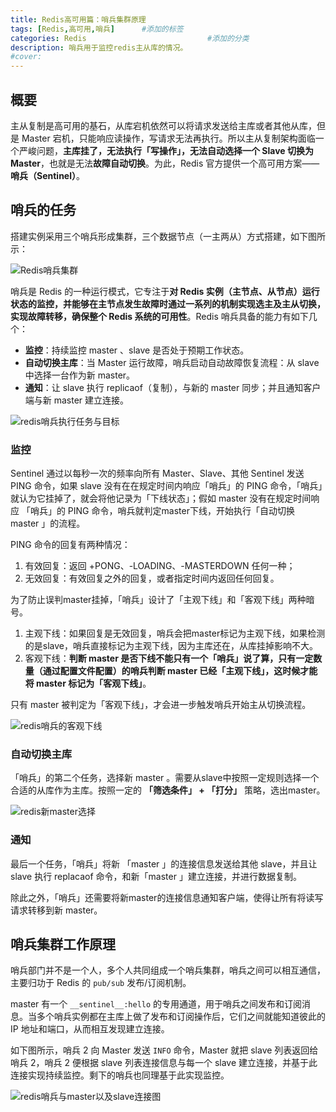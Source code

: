 ```yaml
---
title: Redis高可用篇：哨兵集群原理
tags: [Redis,高可用,哨兵]      #添加的标签
categories: Redis                           #添加的分类
description: 哨兵用于监控redis主从库的情况。
#cover: 
---
```




## 概要

主从复制是高可用的基石，从库宕机依然可以将请求发送给主库或者其他从库，但是 Master 宕机，只能响应读操作，写请求无法再执行。所以主从复制架构面临一个严峻问题，**主库挂了，无法执行「写操作」，无法自动选择一个 Slave 切换为 Master**，也就是无法**故障自动切换**。为此，Redis 官方提供一个高可用方案——**哨兵（Sentinel）**。



## 哨兵的任务

搭建实例采用三个哨兵形成集群，三个数据节点（一主两从）方式搭建，如下图所示：

![Redis哨兵集群](https://gitee.com/hu-zhihong/picbed/raw/master/Redis%E5%93%A8%E5%85%B5%E9%9B%86%E7%BE%A4.png)

哨兵是 Redis 的一种运行模式，它专注于**对 Redis 实例（主节点、从节点）运行状态的监控，并能够在主节点发生故障时通过一系列的机制实现选主及主从切换，实现故障转移，确保整个 Redis 系统的可用性**。Redis 哨兵具备的能力有如下几个：

- **监控**：持续监控 master 、slave 是否处于预期工作状态。
- **自动切换主库**：当 Master 运行故障，哨兵启动自动故障恢复流程：从 slave 中选择一台作为新 master。
- **通知**：让 slave 执行 replicaof（复制），与新的 master 同步；并且通知客户端与新 master 建立连接。

![redis哨兵执行任务与目标](https://gitee.com/hu-zhihong/picbed/raw/master/redis%E5%93%A8%E5%85%B5%E6%89%A7%E8%A1%8C%E4%BB%BB%E5%8A%A1%E4%B8%8E%E7%9B%AE%E6%A0%87.png)

### 监控

Sentinel 通过以每秒一次的频率向所有 Master、Slave、其他 Sentinel 发送 PING 命令，如果 slave 没有在在规定时间内响应「哨兵」的 PING 命令，「哨兵」就认为它挂掉了，就会将他记录为「下线状态」；假如 master 没有在规定时间响应 「哨兵」的 PING 命令，哨兵就判定master下线，开始执行「自动切换 master 」的流程。

PING 命令的回复有两种情况：

1. 有效回复：返回 +PONG、-LOADING、-MASTERDOWN 任何一种；
2. 无效回复：有效回复之外的回复，或者指定时间内返回任何回复。

为了防止误判master挂掉，「哨兵」设计了「主观下线」和「客观下线」两种暗号。

1. 主观下线：如果回复是无效回复，哨兵会把master标记为主观下线，如果检测的是slave，哨兵直接标记为主观下线，因为主库还在，从库挂掉影响不大。
2. 客观下线：**判断 master 是否下线不能只有一个「哨兵」说了算，只有一定数量（通过配置文件配置）的哨兵判断 master 已经「主观下线」，这时候才能将 master 标记为「客观下线」**。

只有 master 被判定为「客观下线」，才会进一步触发哨兵开始主从切换流程。

![redis哨兵的客观下线](https://gitee.com/hu-zhihong/picbed/raw/master/redis%E5%93%A8%E5%85%B5%E7%9A%84%E5%AE%A2%E8%A7%82%E4%B8%8B%E7%BA%BF.png)



### 自动切换主库

「哨兵」的第二个任务，选择新 master 。需要从slave中按照一定规则选择一个合适的从库作为主库。按照一定的 **「筛选条件」 + 「打分」** 策略，选出master。

![redis新master选择](https://gitee.com/hu-zhihong/picbed/raw/master/redis%E6%96%B0master%E9%80%89%E6%8B%A9.png)



### 通知

最后一个任务，「哨兵」将新 「master 」的连接信息发送给其他 slave，并且让 slave 执行 replacaof 命令，和新「master 」建立连接，并进行数据复制。

除此之外，「哨兵」还需要将新master的连接信息通知客户端，使得让所有将读写请求转移到新 master。





## 哨兵集群工作原理

哨兵部门并不是一个人，多个人共同组成一个哨兵集群，哨兵之间可以相互通信，主要归功于 Redis 的 `pub/sub` 发布/订阅机制。

master 有一个 `__sentinel__:hello` 的专用通道，用于哨兵之间发布和订阅消息。当多个哨兵实例都在主库上做了发布和订阅操作后，它们之间就能知道彼此的 IP 地址和端口，从而相互发现建立连接。

如下图所示，哨兵 2 向 Master 发送 `INFO` 命令，Master 就把 slave 列表返回给哨兵 2，哨兵 2 便根据 slave 列表连接信息与每一个 slave 建立连接，并基于此连接实现持续监控。剩下的哨兵也同理基于此实现监控。

![redis哨兵与master以及slave连接图](https://gitee.com/hu-zhihong/picbed/raw/master/redis%E5%93%A8%E5%85%B5%E4%B8%8Emaster%E4%BB%A5%E5%8F%8Aslave%E8%BF%9E%E6%8E%A5%E5%9B%BE.png)